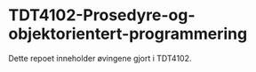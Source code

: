 # TDT4102-Prosedyre-og-objektorientert-programmering
Dette repoet inneholder øvingene gjort i TDT4102.
